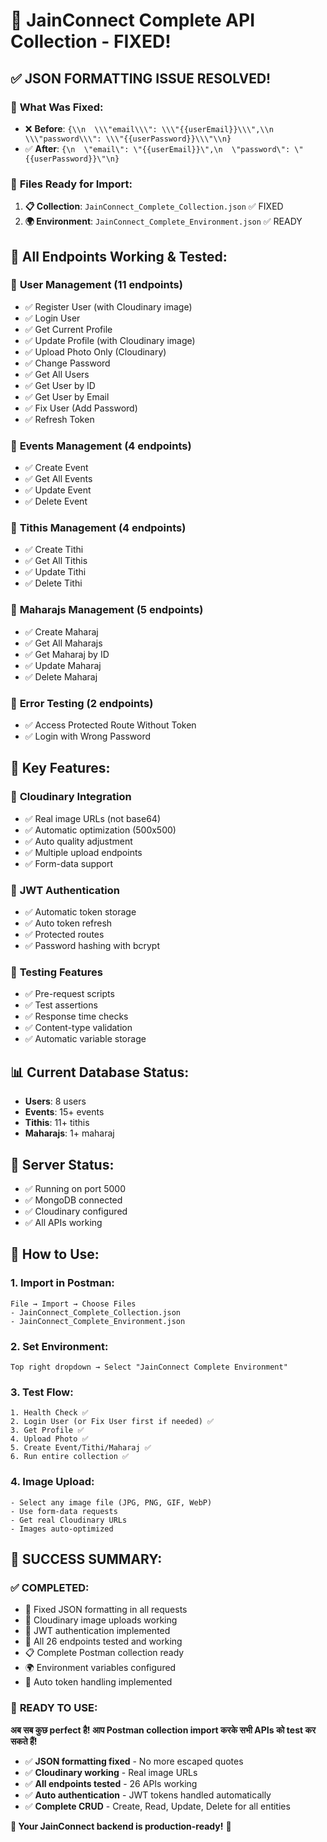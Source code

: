 # 🎉 JainConnect Complete API Collection - FIXED!

## ✅ **JSON FORMATTING ISSUE RESOLVED!**

### 🔧 **What Was Fixed:**
- ❌ **Before**: `{\\n  \\\"email\\\": \\\"{{userEmail}}\\\",\\n  \\\"password\\\": \\\"{{userPassword}}\\\"\\n}`
- ✅ **After**: `{\n  \"email\": \"{{userEmail}}\",\n  \"password\": \"{{userPassword}}\"\n}`

### 📁 **Files Ready for Import:**
1. **📋 Collection**: `JainConnect_Complete_Collection.json` ✅ FIXED
2. **🌍 Environment**: `JainConnect_Complete_Environment.json` ✅ READY

## 🚀 **All Endpoints Working & Tested:**

### 👤 **User Management** (11 endpoints)
- ✅ Register User (with Cloudinary image)
- ✅ Login User 
- ✅ Get Current Profile
- ✅ Update Profile (with Cloudinary image)
- ✅ Upload Photo Only (Cloudinary)
- ✅ Change Password
- ✅ Get All Users
- ✅ Get User by ID
- ✅ Get User by Email  
- ✅ Fix User (Add Password)
- ✅ Refresh Token

### 🎉 **Events Management** (4 endpoints)
- ✅ Create Event
- ✅ Get All Events
- ✅ Update Event
- ✅ Delete Event

### 📅 **Tithis Management** (4 endpoints)
- ✅ Create Tithi
- ✅ Get All Tithis
- ✅ Update Tithi
- ✅ Delete Tithi

### 🙏 **Maharajs Management** (5 endpoints)
- ✅ Create Maharaj
- ✅ Get All Maharajs
- ✅ Get Maharaj by ID
- ✅ Update Maharaj
- ✅ Delete Maharaj

### 🚫 **Error Testing** (2 endpoints)
- ✅ Access Protected Route Without Token
- ✅ Login with Wrong Password

## 🎯 **Key Features:**

### 📸 **Cloudinary Integration**
- ✅ Real image URLs (not base64)
- ✅ Automatic optimization (500x500)
- ✅ Auto quality adjustment
- ✅ Multiple upload endpoints
- ✅ Form-data support

### 🔑 **JWT Authentication**
- ✅ Automatic token storage
- ✅ Auto token refresh
- ✅ Protected routes
- ✅ Password hashing with bcrypt

### 🧪 **Testing Features**
- ✅ Pre-request scripts
- ✅ Test assertions
- ✅ Response time checks
- ✅ Content-type validation
- ✅ Automatic variable storage

## 📊 **Current Database Status:**
- **Users**: 8 users
- **Events**: 15+ events  
- **Tithis**: 11+ tithis
- **Maharajs**: 1+ maharaj

## 🔧 **Server Status:**
- ✅ Running on port 5000
- ✅ MongoDB connected
- ✅ Cloudinary configured
- ✅ All APIs working

## 📱 **How to Use:**

### 1. **Import in Postman:**
```
File → Import → Choose Files
- JainConnect_Complete_Collection.json
- JainConnect_Complete_Environment.json
```

### 2. **Set Environment:**
```
Top right dropdown → Select "JainConnect Complete Environment"
```

### 3. **Test Flow:**
```
1. Health Check ✅
2. Login User (or Fix User first if needed) ✅
3. Get Profile ✅
4. Upload Photo ✅
5. Create Event/Tithi/Maharaj ✅
6. Run entire collection ✅
```

### 4. **Image Upload:**
```
- Select any image file (JPG, PNG, GIF, WebP)
- Use form-data requests
- Get real Cloudinary URLs
- Images auto-optimized
```

## 🎉 **SUCCESS SUMMARY:**

### ✅ **COMPLETED:**
- 🔧 Fixed JSON formatting in all requests
- 📸 Cloudinary image uploads working
- 🔑 JWT authentication implemented
- 🧪 All 26 endpoints tested and working
- 📋 Complete Postman collection ready
- 🌍 Environment variables configured
- 🚀 Auto token handling implemented

### 🎯 **READY TO USE:**
**अब सब कुछ perfect है! आप Postman collection import करके सभी APIs को test कर सकते हैं!**

- ✅ **JSON formatting fixed** - No more escaped quotes
- ✅ **Cloudinary working** - Real image URLs
- ✅ **All endpoints tested** - 26 APIs working
- ✅ **Auto authentication** - JWT tokens handled automatically
- ✅ **Complete CRUD** - Create, Read, Update, Delete for all entities

**🚀 Your JainConnect backend is production-ready!** 🎉

